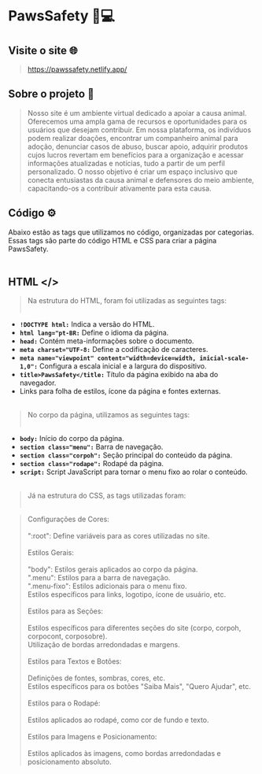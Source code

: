 # PawsSafety 🐾💻

## Visite o site 🌐
> https://pawssafety.netlify.app/

## Sobre o projeto 📜
> Nosso site é um ambiente virtual dedicado a apoiar a causa animal. Oferecemos uma ampla gama de recursos e oportunidades para os usuários que desejam contribuir. Em nossa plataforma, os indivíduos podem realizar doações, encontrar um companheiro animal para adoção, denunciar casos de abuso, buscar apoio, adquirir produtos cujos lucros revertam em benefícios para a organização e acessar informações atualizadas e notícias, tudo a partir de um perfil personalizado. O nosso objetivo é criar um espaço inclusivo que conecta entusiastas da causa animal e defensores do meio ambiente, capacitando-os a contribuir ativamente para esta causa.

## Código ⚙️
Abaixo estão as tags que utilizamos no código, organizadas por categorias. Essas tags são parte do código HTML e CSS para criar a página PawsSafety. <br /><br />

## HTML </>
> Na estrutura do HTML, foram foi utilizadas as seguintes tags:<br /><br />

* **`!DOCTYPE html:`**  Indica a versão do HTML.<br />
* **`html lang="pt-BR:`** Define o idioma da página.<br />
* **`head:`** Contém meta-informações sobre o documento.<br />
* **`meta charset="UTF-8:`** Define a codificação de caracteres.<br />
* **`meta name="viewpoint" content="width=device=width, inicial-scale-1,0":`** Configura a escala inicial e a largura do dispositivo.<br />
* **`title>PawsSafety</title:`** Título da página exibido na aba do navegador.<br />
*  Links para folha de estilos, ícone da página e fontes externas.<br /><br />

> No corpo da página, utilizamos as seguintes tags:<br /><br />

* **`body:`** Início do corpo da página.<br />
* **`section class="menu":`** Barra de navegação.<br />
* **`section class="corpoh":`** Seção principal do conteúdo da página.<br />
* **`section class="rodape":`** Rodapé da página.<br />
* **`script:`** Script JavaScript para tornar o menu fixo ao rolar o conteúdo.<br /><br />
  
> Já na estrutura do CSS, as tags utilizadas foram:<br /><br />

>Configurações de Cores:<br /><br />
>":root": Define variáveis para as cores utilizadas no site.<br /><br />
>Estilos Gerais:<br /><br />
>"body": Estilos gerais aplicados ao corpo da página.<br />
>".menu": Estilos para a barra de navegação.<br />
>".menu-fixo": Estilos adicionais para o menu fixo.<br />
>Estilos específicos para links, logotipo, ícone de usuário, etc.<br /><br />
>Estilos para as Seções:<br /><br />
>Estilos específicos para diferentes seções do site (corpo, corpoh, corpocont, corposobre).<br />
>Utilização de bordas arredondadas e margens.<br /><br />
>Estilos para Textos e Botões:<br /><br />
>Definições de fontes, sombras, cores, etc.<br />
>Estilos específicos para os botões "Saiba Mais", "Quero Ajudar", etc.<br /><br />
>Estilos para o Rodapé:<br /><br />
>Estilos aplicados ao rodapé, como cor de fundo e texto.<br /><br />
>Estilos para Imagens e Posicionamento:<br /><br />
>Estilos aplicados às imagens, como bordas arredondadas e posicionamento absoluto.
